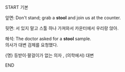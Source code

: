 START
기본

앞면:
Don't stand; grab a **stool** and join us at the counter.

뒷면:
서 있지 말고 스툴 하나 가져와서 카운터에서 우리랑 앉아.

해석:
The doctor asked for a **stool** sample.  
의사가 대변 검체를 요청했다.

{명} 등받이·팔걸이가 없는 의자 , (의학에서) 대변
<!--ID: 1745568372851-->
END